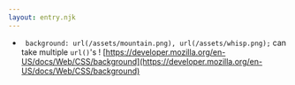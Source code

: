 ```yaml
---
layout: entry.njk
---
```


- ` background: url(/assets/mountain.png), url(/assets/whisp.png);` can take multiple `url()`'s ! [https://developer.mozilla.org/en-US/docs/Web/CSS/background](https://developer.mozilla.org/en-US/docs/Web/CSS/background)
